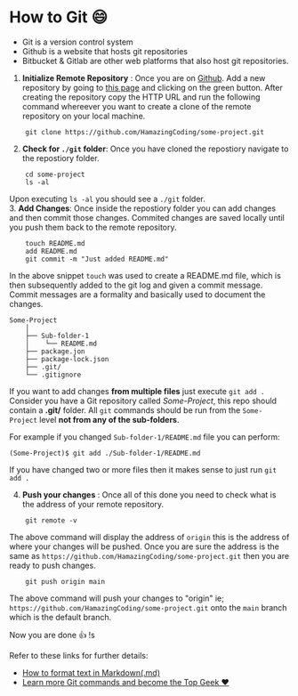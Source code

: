 # How to Git :smile:


* Git is a version control system
* Github is a website that hosts git repositories
* Bitbucket & Gitlab are other web platforms that also host git repositories. 

1. **Initialize Remote Repository** : Once you are on [Github](https://github.com/HamazingCoding). Add a new repository by going to [this page](https://github.com/HamazingCoding?tab=repositories) and clicking on the green button. 
After creating the repository copy the HTTP URL and run the following command whereever you want to create a clone of the remote repository on your local machine.
```
    git clone https://github.com/HamazingCoding/some-project.git
```
2. **Check for `./git` folder**: Once you have cloned the repostiory navigate to the repostiory folder.
```
    cd some-project
    ls -al
```
Upon executing `ls -al` you should see a `./git` folder.  
3. **Add Changes**: Once inside the repostiory folder you can add changes and then commit those changes. Commited changes are saved locally until you push them back to the remote repository.
```
    touch README.md
    add README.md
    git commit -m "Just added README.md"
```
In the above snippet `touch` was used to create a README.md file, which is then subsequently added to the git log and given a commit message. Commit messages are a formality and basically used to document the changes.

```
Some-Project
    │  
    ├── Sub-folder-1
    │    └── README.md
    ├── package.jon
    ├── package-lock.json 
    ├── .git/
    └── .gitignore

```

If you want to add changes **from multiple files** just execute `git add .`  
 Consider you have a Git repository called *Some-Project*, this repo should contain a **.git/** folder. All `git` commands should be run from the `Some-Project` level **not from any of the sub-folders**.  

For example if you changed `Sub-folder-1/README.md` file you can perform:

```
(Some-Project)$ git add ./Sub-folder-1/README.md
```
If you have changed two or more files then it makes sense to just run `git add .`

4. **Push your changes** : Once all of this done you need to check what is the address of your remote repository.
```
    git remote -v
```
The above command will display the address of `origin` this is the address of where your changes will be pushed. Once you are sure the address is the same as `https://github.com/HamazingCoding/some-project.git` then you are ready to push changes.
```
    git push origin main
```
The above command will push your changes to "origin" ie;  `https://github.com/HamazingCoding/some-project.git` onto the `main` branch which is the default branch.

Now you are done :thumbsup: !s


Refer to these links for further details:
* [How to format text in Markdown(.md)](https://www.markdownguide.org/cheat-sheet/)
* [Learn more Git commands and become the Top Geek :heart:](https://education.github.com/git-cheat-sheet-education.pdf)
